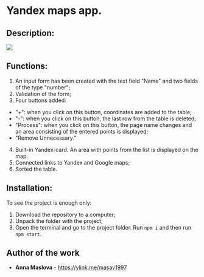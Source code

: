 # Yandex maps app.

## Description:

<img src="https://i.ibb.co/mNWjDqj/2020-02-20-00-04-44.png">

## Functions:
1. An input form has been created with the text field "Name" and two fields of the type "number";
2. Validation of the form;
3. Four buttons added:
  * "+": when you click on this button, coordinates are added to the table;
  * "-": when you click on this button, the last row from the table is deleted;
  * "Process": when you click on this button, the page name changes and an area consisting of the entered points is displayed;
  * "Remove Unnecessary."  
4. Built-in Yandex-card. An area with points from the list is displayed on the map.
5. Connected links to Yandex and Google maps;
6. Sorted the table.
 
## Installation:

To see the project is enough only:
1. Download the repository to a computer;
2. Unpack the folder with the project;
3. Open the terminal and go to the project folder. Run ```npm i``` and then run ```npm start```.

## Author of the work

* **Anna Maslova**  - <https://ylink.me/masav1997>
